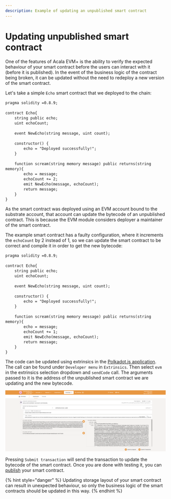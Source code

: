 ```yaml
---
description: Example of updating an unpublished smart contract
---
```


# Updating unpublished smart contract

One of the features of Acala EVM+ is the ability to verify the expected behaviour of your smart contract before the users can interact with it (before it is published). In the event of the business logic of the contract being broken, it can be updated without the need to redeploy a new version of the smart contract.

Let's take a simple `Echo` smart contract that we deployed to the chain:

```solidity
pragma solidity =0.8.9;

contract Echo{
    string public echo;
    uint echoCount;

    event NewEcho(string message, uint count);

    constructor() {
        echo = "Deployed successfully!";
    }

    function scream(string memory message) public returns(string memory){
        echo = message;
        echoCount += 2;
        emit NewEcho(message, echoCount);
        return message;
    }
}
```

As the smart contract was deployed using an EVM account bound to the substrate account, that account can update the bytecode of an unpublished contract. This is because the EVM module considers deployer a maintainer of the smart contract.

The example smart contract has a faulty configuration, where it increments the `echoCount` by 2 instead of 1, so we can update the smart contract to be correct and compile it in order to get the new bytecode:

```solidity
pragma solidity =0.8.9;

contract Echo{
    string public echo;
    uint echoCount;

    event NewEcho(string message, uint count);

    constructor() {
        echo = "Deployed successfully!";
    }

    function scream(string memory message) public returns(string memory){
        echo = message;
        echoCount += 1;
        emit NewEcho(message, echoCount);
        return message;
    }
}
```

The code can be updated using extrinsics in the [Polkadot.js application](https://polkadot.js.org/apps/?rpc=wss%3A%2F%2Fmandala-rpc.aca-staging.network%2Fws#/extrinsics). The call can be found under `Developer menu` in `Extrinsics`. Then select `evm` in the extrinsics selection dropdown and `sendCode` call. The arguments passed to it is the address of the unpublished smart contract we are updating and the new bytecode.

![Developer > Extrinsics > evm > setCode](<../.gitbook/assets/image (9).png>)

Pressing `Submit transaction` will send the transaction to update the bytecode of the smart contract. Once you are done with testing it, you can [publish](../tooling/development-account/publishing-a-smart-contract.md#mark-a-given-contract-as-published-in-the-developer-section-of-the-polkadot-app) your smart contract.

{% hint style="danger" %}
Updating storage layout of your smart contract can result in unexpected behaviour, so only the business logic of the smart contracts should be updated in this way.
{% endhint %}
